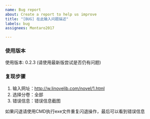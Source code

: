```yaml
---
name: Bug report
about: Create a report to help us improve
title: "[BUG] 在此输入问题描述"
labels: bug
assignees: Montaro2017

---
```


### 使用版本
使用版本: 0.2.3 (请使用最新版尝试是否仍有问题)

### 复现步骤

1. 输入网址：http://w.linovelib.com/novel/1.html
2. 选择分卷：全部
3. 错误信息：错误信息截图

如果闪退请使用CMD执行exe文件重复闪退操作，最后可以看到错误信息
